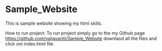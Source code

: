 # Sample_Website
This is sample website showing my html skills.

How to run project: To run project simply go to the my Github page https://github.com/vaijayantii/Sample_Website downlaod all the files and click om index.html file
